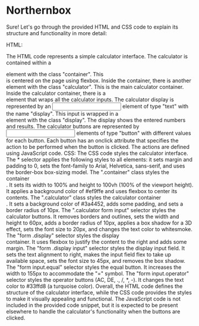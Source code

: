 # Northernbox

Sure! Let's go through the provided HTML and CSS code to explain its structure and functionality in more detail:

HTML:

The HTML code represents a simple calculator interface.
The calculator is contained within a <div> element with the class "container". This <div> is centered on the page using flexbox.
Inside the container, there is another <div> element with the class "calculator". This is the main calculator container.
Inside the calculator container, there is a <form> element that wraps all the calculator inputs.
The calculator display is represented by an <input> element of type "text" with the name "display". This input is wrapped in a <div> element with the class "display". The display shows the entered numbers and results.
The calculator buttons are represented by <input> elements of type "button" with different values for each button. Each button has an onclick attribute that specifies the action to be performed when the button is clicked. The actions are defined using JavaScript code.
CSS:
  The CSS code styles the calculator interface.
The * selector applies the following styles to all elements: it sets margin and padding to 0, sets the font-family to Arial, Helvetica, sans-serif, and uses the border-box box-sizing model.
The ".container" class styles the container <div>. It sets its width to 100% and height to 100vh (100% of the viewport height). It applies a background color of #ef9ffe and uses flexbox to center its contents.
The ".calculator" class styles the calculator container <div>. It sets a background color of #3a4452, adds some padding, and sets a border radius of 10px.
The ".calculator form input" selector styles the calculator buttons. It removes borders and outlines, sets the width and height to 60px, adds a border radius of 10px, applies a box shadow for a 3D effect, sets the font size to 20px, and changes the text color to whitesmoke.
The "form .display" selector styles the display <div> container. It uses flexbox to justify the content to the right and adds some margin.
The "form .display input" selector styles the display input field. It sets the text alignment to right, makes the input field flex to take up available space, sets the font size to 45px, and removes the box shadow.
The "form input.equal" selector styles the equal button. It increases the width to 155px to accommodate the "=" symbol.
The "form input.operator" selector styles the operator buttons (AC, DE, ., /, *, -). It changes the text color to #33ffd8 (a turquoise color).
Overall, the HTML code defines the structure of the calculator interface, while the CSS code provides the styles to make it visually appealing and functional. The JavaScript code is not included in the provided code snippet, but it is expected to be present elsewhere to handle the calculator's functionality when the buttons are clicked.






